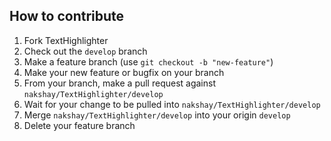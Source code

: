 ## How to contribute


1. Fork TextHighlighter
1. Check out the `develop` branch
1. Make a feature branch (use `git checkout -b "new-feature"`)
1. Make your new feature or bugfix on your branch
1. From your branch, make a pull request against `nakshay/TextHighlighter/develop`
1. Wait for your change to be pulled into `nakshay/TextHighlighter/develop`
1. Merge `nakshay/TextHighlighter/develop` into your origin `develop`
1. Delete your feature branch
